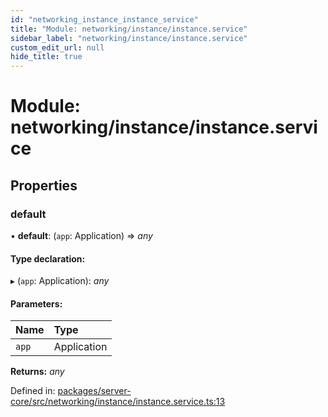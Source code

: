```yaml
---
id: "networking_instance_instance_service"
title: "Module: networking/instance/instance.service"
sidebar_label: "networking/instance/instance.service"
custom_edit_url: null
hide_title: true
---
```


# Module: networking/instance/instance.service

## Properties

### default

• **default**: (`app`: Application) => *any*

#### Type declaration:

▸ (`app`: Application): *any*

#### Parameters:

Name | Type |
:------ | :------ |
`app` | Application |

**Returns:** *any*

Defined in: [packages/server-core/src/networking/instance/instance.service.ts:13](https://github.com/xr3ngine/xr3ngine/blob/a16a45d7e/packages/server-core/src/networking/instance/instance.service.ts#L13)
